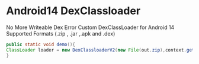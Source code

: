 # Android14 DexClassloader
No More Writeable Dex Error Custom DexClassLoader for Android 14
Supported Formats (.zip , .jar ,.apk and .dex)
```java
public static void demo(){
ClassLoader loader = new DexClassloaderV2(new File(out.zip),context.getCacheDir().toString(),Classloader.getSystemClassLoader());
}
```
